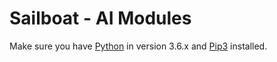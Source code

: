 Sailboat - AI Modules
===========================

Make sure you have [Python](https://www.python.org/downloads/ "Python 3.6.x") in version 3.6.x and [Pip3](https://pip.pypa.io/en/stable/ "Pip3") installed.